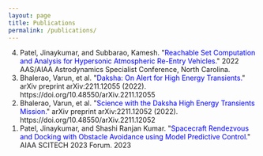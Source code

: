 ```yaml
---
layout: page
title: Publications
permalink: /publications/
---
```


<ol reversed>
  <li>Patel, Jinaykumar, and Subbarao, Kamesh. "<span style="color:blue">Reachable Set Computation and Analysis for Hypersonic Atmospheric Re-Entry Vehicles.</span>" 2022 AAS/AIAA Astrodynamics Specialist Conference, North Carolina.</li>
  <li>Bhalerao, Varun, et al. "<span style="color:blue">Daksha: On Alert for High Energy Transients.</span>" arXiv preprint arXiv:2211.12055 (2022). https://doi.org/10.48550/arXiv.2211.12055</li>
  <li>Bhalerao, Varun, et al. "<span style="color:blue">Science with the Daksha High Energy Transients Mission.</span>" arXiv preprint arXiv:2211.12052 (2022). https://doi.org/10.48550/arXiv.2211.12052</li>
  <li>Patel, Jinaykumar, and Shashi Ranjan Kumar. "<span style="color:blue">Spacecraft Rendezvous and Docking with Obstacle Avoidance using Model Predictive Control.</span>" AIAA SCITECH 2023 Forum. 2023</li>
</ol>

